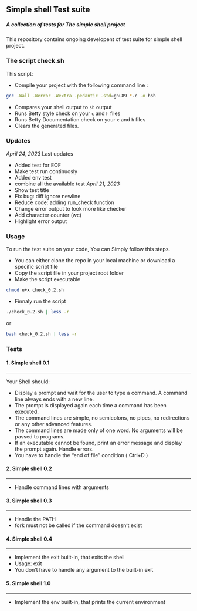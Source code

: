 ## Simple shell Test suite
##### A collection of tests for The simple shell project
This repository contains ongoing developent of test suite for simple shell project.

### The script check.sh
This script: 
- Compile your project with the following command line :
```sh
gcc -Wall -Werror -Wextra -pedantic -std=gnu89 *.c -o hsh
```
- Compares your shell output to `sh` output
- Runs Betty style check on your `c` and `h` files
- Runs Betty Documentation check on your `c` and `h` files
- Clears the generated files.
### Updates

*April 24, 2023*
Last updates
- Added test for EOF
- Make test run continuosly
- Added env test
- combine all the available test
*April 21, 2023*
- Show test title
- Fix bug: diff ignore newline
- Reduce code: adding run_check function
- Change error output to look more like checker
- Add character counter (wc)
- Highlight error output

### Usage

To run the test suite on your code, You can Simply follow this steps.

- You can either clone the repo in your local machine or download a specific script file
- Copy the script file in your project root folder
- Make the script executable

```sh
chmod u+x check_0.2.sh
```
- Finnaly run the script

```sh
./check_0.2.sh | less -r
```
or
```sh
bash check_0.2.sh | less -r
```

### Tests

#### 1. Simple shell 0.1
---
Your Shell should:
*	Display a prompt and wait for the user to type a command. A command line always ends with a new line.
*	The prompt is displayed again each time a command has been executed.
*	The command lines are simple, no semicolons, no pipes, no redirections or any other advanced features.
*	The command lines are made only of one word. No arguments will be passed to programs.
*	If an executable cannot be found, print an error message and display the prompt again.
Handle errors.
*	You have to handle the “end of file” condition ( Ctrl+D )

#### 2. Simple shell 0.2
---
*	Handle command lines with arguments

#### 3. Simple shell 0.3
---
*	Handle the PATH
*	fork must not be called if the command doesn’t exist

#### 4. Simple shell 0.4
---
*	Implement the exit built-in, that exits the shell
*	Usage: exit
*	You don’t have to handle any argument to the built-in exit

#### 5. Simple shell 1.0
---
*   Implement the env built-in, that prints the current environment